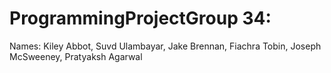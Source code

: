 # ProgrammingProjectGroup 34:
Names: Kiley Abbot, Suvd Ulambayar, Jake Brennan, Fiachra Tobin, Joseph McSweeney, Pratyaksh Agarwal
